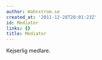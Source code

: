 ```yaml
---
author: Wahnstrom.se
created_at: '2011-12-28T20:01:23Z'
id: Mediator
links: {}
title: Mediator
---
```


Kejserlig medlare.